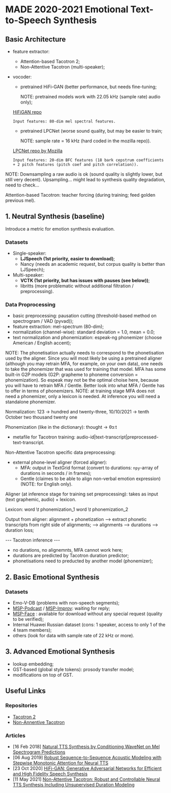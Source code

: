 # MADE 2020-2021 Emotional Text-to-Speech Synthesis

## Basic Architecture
- feature extractor:
    - Attention-based Tacotron 2;
    - Non-Attentive Tacotron (multi-speaker);
- vocoder:
    - pretrained HiFi-GAN (better performance, but needs fine-tuning; 
    
      NOTE: pretrained models work with 22.05 kHz (sample rate) audio only);
     
    [HiFiGAN repo](https://github.com/jik876/hifi-gan)
    
      Input features: 80-dim mel spectral features.
    
    - pretrained LPCNet (worse sound quality, but may be easier to train; 
    
      NOTE: sample rate = 16 kHz (hard coded in the mozilla repo)).
      
    [LPCNet repo by Mozilla](https://github.com/mozilla/LPCNet)
    
      Input features: 20-dim BFC features (18 bark cepstrum coefficients + 2 pitch features (pitch coef and pitch correlation)).
      
NOTE: Downsampling a raw audio is ok (sound quality is slightly lower, but still very decent). Upsampling... might lead to synthesis quality degradation, need to check...
    
Attention-based Tacotron: teacher forcing (during training; feed golden previous mel).

## 1. Neutral Synthesis (baseline)

Introduce a metric for emotion synthesis evaluation.

### Datasets
- Single-speaker:
    - **LJSpeech (1st priority, easier to download)**;
    - Nancy (needs an academic request, but corpus quality is better than LJSpeech);
- Multi-speaker:
    - **VCTK (1st priority, but has issues with pauses (see below))**;
    - libritts (more problematic without additional filtration / preprocessing).

### Data Proprocessing
- basic preprocessing: pausation cutting (threshold-based method on spectrogram / VAD (pyvad));
- feature extraction: mel-spectrum (80-dim);
- normalization (channel-wise): standard deviation = 1.0, mean = 0.0;
- text normalization and phonemization: espeak-ng phonemizer (choose American / English accent);

NOTE: The phonetisation actually needs to correspond to the phonetisation used by the aligner. Since you will most likely be using a pretrained aligner (although you may retrain MFA, for example, on your own data), one needs to take the phonemizer that was used for training that model. MFA has some built-in G2P models (G2P: grapheme to phoneme conversion = phonemization). So espeak may not be the optimal choise here, because you will have to retrain MFA / Gentle. Better look into what MFA / Gentle has to offer in terms of phonemizers. NOTE: at training stage MFA does not need a phonemizer, only a lexicon is needed. At inference you will need a standalone phonemizer. 

Normalization: 123 -> hundred and twenty-three, 10/10/2021 -> tenth October two thousand twenty one

Phonemization (like in the dictionary): thought -> θɔːt

- metafile for Tacotron training: audio-id|text-transcript|preprocessed-text-transcript.

Non-Attentive Tacotron specific data preprocessing:
- external phone-level aligner (forced aligner):
    - MFA: output in TextGrid format (convert to durations: `npy`-array of durations in seconds / in frames);
    - Gentle (claimes to be able to align non-verbal emotion expression) (NOTE: for English only).

Aligner (at inference stage for training set preprocessing): takes as input (text graphemic, audio) + lexicon.

Lexicon:
  word \t phonemization_1
  word \t phonemization_2
  
Output from aligner: alignment + phonetization 
    --> extract phonetic transcripts from right side of alignments;
    --> alignments --> durations --> duration loss;
    
--- Tacotron inference ---
  * no durations, no alignemnts, MFA cannot work here;
  * durations are predicted by Tacotron duration predictor;
  * phonetisations need to preducted by another model (phonemizer);

## 2. Basic Emotional Synthesis

### Datasets
- Emo-V-DB (problems with non-speech segments);
- [MSP-Podcast](https://ecs.utdallas.edu/research/researchlabs/msp-lab/MSP-Podcast.html) / [MSP-Improv](https://ecs.utdallas.edu/research/researchlabs/msp-lab/MSP-Improv.html): waiting for reply;
- [MSP-Face](https://ecs.utdallas.edu/research/researchlabs/msp-lab/MSP-Face.html) : available for download without any special request (quality to be verified);
- Internal Huawei Russian dataset (cons: 1 speaker, access to only 1 of the 4 team members);
- others (look for data with sample rate of 22 kHz or more).

## 3. Advanced Emotional Synthesis
- lookup embedding;
- GST-based (global style tokens): prosody transfer model;
- modifications on top of GST.

## Useful Links

### Repositories
- [Tacotron 2](https://github.com/NVIDIA/tacotron2)
- [Non-Annentive Tacotron](https://github.com/Garvit-32/Non-Attentive-Tacotron/)

### Articles
- [16 Feb 2018] [Natural TTS Synthesis by Conditioning WaveNet on Mel Spectrogram Predictions](https://arxiv.org/abs/1712.05884)
- [06 Aug 2019] [Robust Sequence-to-Sequence Acoustic Modeling with Stepwise Monotonic Attention for Neural TTS](https://arxiv.org/abs/1906.00672)
- [23 Oct 2020] [HiFi-GAN: Generative Adversarial Networks for Efficient and High Fidelity Speech Synthesis](https://arxiv.org/abs/2010.05646)
- [11 May 2021] [Non-Attentive Tacotron: Robust and Controllable Neural TTS Synthesis Including Unsupervised Duration Modeling](https://arxiv.org/abs/2010.04301)
